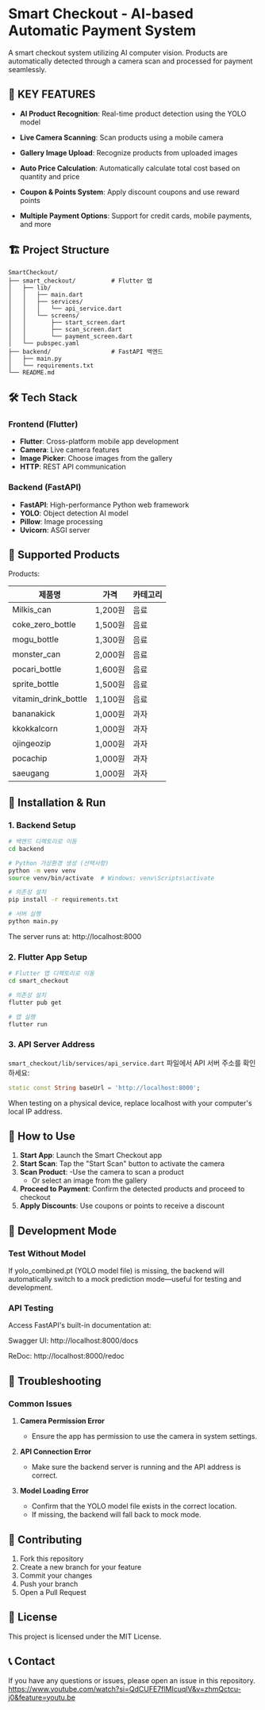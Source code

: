 # Smart Checkout - AI-based Automatic Payment System

A smart checkout system utilizing AI computer vision. Products are automatically detected through a camera scan and processed for payment seamlessly.

## 🚀 KEY FEATURES

- **AI Product Recognition**: Real-time product detection using the YOLO model

- **Live Camera Scanning**: Scan products using a mobile camera

- **Gallery Image Upload**: Recognize products from uploaded images

- **Auto Price Calculation**: Automatically calculate total cost based on quantity and price

- **Coupon & Points System**: Apply discount coupons and use reward points

- **Multiple Payment Options**: Support for credit cards, mobile payments, and more

## 🏗️ Project Structure

```
SmartCheckout/
├── smart_checkout/          # Flutter 앱
│   ├── lib/
│   │   ├── main.dart
│   │   ├── services/
│   │   │   └── api_service.dart
│   │   └── screens/
│   │       ├── start_screen.dart
│   │       ├── scan_screen.dart
│   │       └── payment_screen.dart
│   └── pubspec.yaml
├── backend/                 # FastAPI 백엔드
│   ├── main.py
│   └── requirements.txt
└── README.md
```

## 🛠️ Tech Stack

### Frontend (Flutter)
- **Flutter**: Cross-platform mobile app development
- **Camera**: Live camera features
- **Image Picker**: Choose images from the gallery
- **HTTP**: REST API communication

### Backend (FastAPI)
- **FastAPI**: High-performance Python web framework
- **YOLO**: Object detection AI model
- **Pillow**: Image processing
- **Uvicorn**: ASGI server

## 📱 Supported Products

Products:

| 제품명 | 가격 | 카테고리 |
|--------|------|----------|
| Milkis_can | 1,200원 | 음료 |
| coke_zero_bottle | 1,500원 | 음료 |
| mogu_bottle | 1,300원 | 음료 |
| monster_can | 2,000원 | 음료 |
| pocari_bottle | 1,600원 | 음료 |
| sprite_bottle | 1,500원 | 음료 |
| vitamin_drink_bottle | 1,100원 | 음료 |
| bananakick | 1,000원 | 과자 |
| kkokkalcorn | 1,000원 | 과자 |
| ojingeozip | 1,000원 | 과자 |
| pocachip | 1,000원 | 과자 |
| saeugang | 1,000원 | 과자 |

## 🚀 Installation & Run

### 1. Backend Setup

```bash
# 백엔드 디렉토리로 이동
cd backend

# Python 가상환경 생성 (선택사항)
python -m venv venv
source venv/bin/activate  # Windows: venv\Scripts\activate

# 의존성 설치
pip install -r requirements.txt

# 서버 실행
python main.py
```

The server runs at: http://localhost:8000

### 2. Flutter App Setup

```bash
# Flutter 앱 디렉토리로 이동
cd smart_checkout

# 의존성 설치
flutter pub get

# 앱 실행
flutter run
```

### 3. API Server Address

`smart_checkout/lib/services/api_service.dart` 파일에서 API 서버 주소를 확인하세요:

```dart
static const String baseUrl = 'http://localhost:8000';
```

When testing on a physical device, replace localhost with your computer's local IP address.
## 📸 How to Use

1. **Start App**: Launch the Smart Checkout app
2. **Start Scan**: Tap the "Start Scan" button to activate the camera
3. **Scan Product**: 
   -Use the camera to scan a product
   - Or select an image from the gallery
4. **Proceed to Payment**: Confirm the detected products and proceed to checkout
5. **Apply Discounts**: Use coupons or points to receive a discount

## 🔧 Development Mode

### Test Without Model

If yolo_combined.pt (YOLO model file) is missing, the backend will automatically switch to a mock prediction mode—useful for testing and development.

### API Testing
Access FastAPI's built-in documentation at:

Swagger UI: http://localhost:8000/docs

ReDoc: http://localhost:8000/redoc

## 🐛 Troubleshooting

### Common Issues

1. **Camera Permission Error**
   - Ensure the app has permission to use the camera in system settings.

2. **API Connection Error**
   - Make sure the backend server is running and the API address is correct.

3. **Model Loading Error**
   - Confirm that the YOLO model file exists in the correct location.
   - If missing, the backend will fall back to mock mode.

## 🤝 Contributing

1. Fork this repository
2. Create a new branch for your feature
3. Commit your changes
4. Push your branch
5. Open a Pull Request
## 📄 License

This project is licensed under the MIT License.

## 📞 Contact

If you have any questions or issues, please open an issue in this repository.
https://www.youtube.com/watch?si=QdCUFE7flMIcuqlV&v=zhmQctcu-j0&feature=youtu.be
